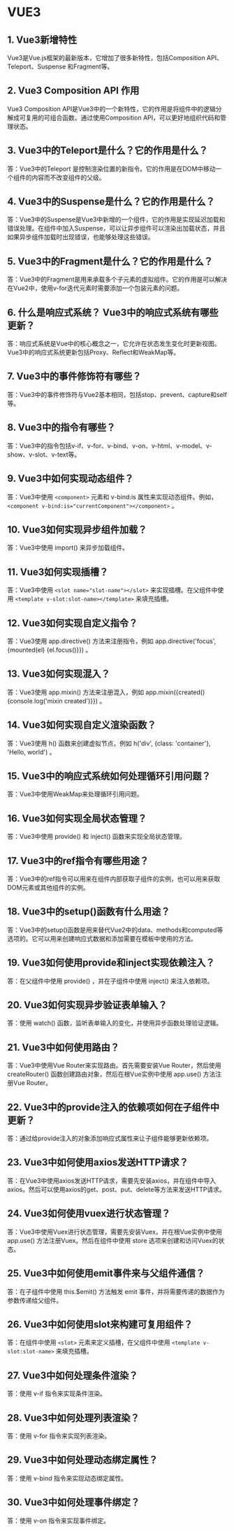 # VUE3

## 1. Vue3新增特性
Vue3是Vue.js框架的最新版本，它增加了很多新特性，包括Composition API、Teleport、Suspense 和Fragment等。


## 2. Vue3 Composition API 作用
Vue3 Composition API是Vue3中的一个新特性，它的作用是将组件中的逻辑分解成可复用的可组合函数。通过使用Composition API，可以更好地组织代码和管理状态。

## 3. Vue3中的Teleport是什么？它的作用是什么？
答：Vue3中的Teleport 是控制渲染位置的新指令。它的作用是在DOM中移动一个组件的内容而不改变组件的父级。


## 4. Vue3中的Suspense是什么？它的作用是什么？
答：Vue3中的Suspense是Vue3中新增的一个组件，它的作用是实现延迟加载和错误处理。在组件中加入Suspense，可以让异步组件可以渲染出加载状态，并且如果异步组件加载时出现错误，也能够处理这些错误。


## 5. Vue3中的Fragment是什么？它的作用是什么？
答：Vue3中的Fragment是用来承载多个子元素的虚拟组件。它的作用是可以解决在Vue2中，使用v-for迭代元素时需要添加一个包装元素的问题。


## 6. 什么是响应式系统？ Vue3中的响应式系统有哪些更新？
答：响应式系统是Vue中的核心概念之一，它允许在状态发生变化时更新视图。Vue3中的响应式系统更新包括Proxy、Reflect和WeakMap等。


## 7. Vue3中的事件修饰符有哪些？
答：Vue3中的事件修饰符与Vue2基本相同，包括stop、prevent、capture和self等。


## 8. Vue3中的指令有哪些？
答：Vue3中的指令包括v-if、v-for、v-bind、v-on、v-html、v-model、v-show、v-slot、v-text等。


## 9. Vue3中如何实现动态组件？
答：Vue3中使用 ```<component>``` 元素和 v-bind:is 属性来实现动态组件。例如， ```<component v-bind:is="currentComponent"></component>``` 。


## 10. Vue3如何实现异步组件加载？
答：Vue3中使用 import() 来异步加载组件。


## 11. Vue3如何实现插槽？
答：Vue3中使用 ```<slot name="slot-name"></slot>``` 来实现插槽。在父组件中使用 ```<template v-slot:slot-name></template>``` 来填充插槽。


## 12. Vue3如何实现自定义指令？
答：Vue3使用 app.directive() 方法来注册指令，例如 app.directive('focus', {mounted(el) {el.focus()}}) 。


## 13. Vue3如何实现混入？
答：Vue3使用 app.mixin() 方法来注册混入，例如 app.mixin({created() {console.log('mixin created')}}) 。

## 14. Vue3如何实现自定义渲染函数？
答：Vue3使用 h() 函数来创建虚拟节点，例如 h('div', {class: 'container'}, 'Hello, world') 。


## 15. Vue3中的响应式系统如何处理循环引用问题？
答：Vue3中使用WeakMap来处理循环引用问题。


## 16. Vue3如何实现全局状态管理？
答：Vue3中使用 provide() 和 inject() 函数来实现全局状态管理。


## 17. Vue3中的ref指令有哪些用途？
答：Vue3中的ref指令可以用来在组件内部获取子组件的实例，也可以用来获取DOM元素或其他组件的实例。


## 18. Vue3中的setup()函数有什么用途？
答：Vue3中的setup()函数是用来替代Vue2中的data、methods和computed等选项的。它可以用来创建响应式数据和添加需要在模板中使用的方法。


## 19. Vue3如何使用provide和inject实现依赖注入？
答：在父组件中使用 provide() ，并在子组件中使用 inject() 来注入依赖项。


## 20. Vue3如何实现异步验证表单输入？
答：使用 watch() 函数，监听表单输入的变化，并使用异步函数处理验证逻辑。


## 21. Vue3中如何使用路由？
答：Vue3中使用Vue Router来实现路由。首先需要安装Vue Router，然后使用 createRouter() 函数创建路由对象，然后在根Vue实例中使用 app.use() 方法注册Vue Router。


## 22. Vue3中的provide注入的依赖项如何在子组件中更新？
答：通过给provide注入的对象添加响应式属性来让子组件能够更新依赖项。


## 23. Vue3中如何使用axios发送HTTP请求？
答：在Vue3中使用axios发送HTTP请求，需要先安装axios，并在组件中导入axios。然后可以使用axios的get、post、put、delete等方法来发送HTTP请求。


## 24. Vue3如何使用vuex进行状态管理？
答：Vue3中使用Vuex进行状态管理，需要先安装Vuex，并在根Vue实例中使用 app.use() 方法注册Vuex。然后在组件中使用 store 选项来创建和访问Vuex的状态。


## 25. Vue3中如何使用emit事件来与父组件通信？
答：在子组件中使用 this.$emit() 方法触发 emit 事件，并将需要传递的数据作为参数传递给父组件。

## 26. Vue3中如何使用slot来构建可复用组件？
答：在组件中使用 ```<slot>``` 元素来定义插槽，在父组件中使用 ```<template v-slot:slot-name>``` 来填充插槽。


## 27. Vue3中如何处理条件渲染？
答：使用 v-if 指令来实现条件渲染。


## 28. Vue3中如何处理列表渲染？
答：使用 v-for 指令来实现列表渲染。


## 29. Vue3中如何处理动态绑定属性？
答：使用 v-bind 指令来实现动态绑定属性。


## 30. Vue3中如何处理事件绑定？
答：使用 v-on 指令来实现事件绑定。
